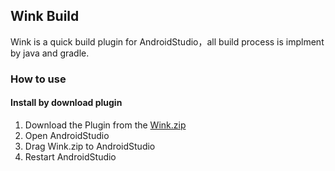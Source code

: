 ## Wink Build

Wink is a quick build plugin for AndroidStudio，all build process is implment by java and gradle.


### How to use

#### Install by download plugin
1. Download the Plugin from the [Wink.zip](https://s.momocdn.com/s1/u/dcehhhadi/Wink-0.0.2.zip)
2. Open AndroidStudio 
3. Drag Wink.zip to AndroidStudio 
4. Restart AndroidStudio

